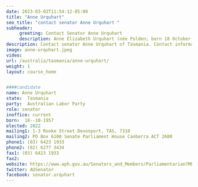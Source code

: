 ```yaml
---
date: 2023-03-02T11:54:12-05:00
title: "Anne Urquhart"
seo_title: "contact senator Anne Urquhart "
subheader:
     greeting: Contact Senator Anne Urquhart
     description: Anne Elizabeth Urquhart (née Polden; born 18 October 1957) is an Australian politician. She is a member of the Australian Labor Party (ALP) and has served as a Senator for Tasmania since 2011. She was a senior official with the Australian Manufacturing Workers' Union (AMWU) prior to entering politics.
description: Contact senator Anne Urquhart of Tasmania. Contact information for Anne Urquhart includes email address, phone number, and mailing address.
image: anne-urquhart.jpeg
video:
url: /australia/tasmania/anne-urquhart/
weight: 1
layout: course_home


####candidate
name: Anne Urquhart
state:	Tasmania
party:	Australian Labor Party
role: senator
inoffice: current
born:  18--10-1957
elected: 2022
mailing1: 1-3 Rooke Street Devonport, TAS, 7310
mailing2: PO Box 6100 Senate Parliament House Canberra ACT 2600
phone1:	(03) 6423 1933
phone2: (02) 6277 3434
fax1: (03) 6423 1933
fax2:
website: https://www.aph.gov.au/Senators_and_Members/Parliamentarian?MPID=231199
twitter: AUSenator
facebook: senator.urquhart
---
```

